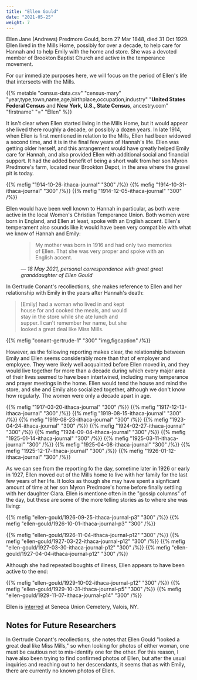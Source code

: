 ```yaml
---
title: "Ellen Gould"
date: "2021-05-25"
weight: 7
---
```


Ellen Jane (Andrews) Predmore Gould, born 27 Mar 1848, died 31 Oct 1929. Ellen lived in the Mills Home, possibly for over a decade, to help care for Hannah and to help Emily with the home and store. She was a devoted member of Brookton Baptist Church and active in the temperance movement.

<!--more-->

For our immediate purposes here, we will focus on the period of Ellen's life that intersects with the Mills.

{{% metable "census-data.csv" "census-mary" "year,type,town,name,age,birthplace,occupation,industry" "**United States Federal Census** and **New York, U.S., State Census**, ancestry.com" "firstname" "=" "Ellen" %}}

It isn't clear when Ellen started living in the Mills Home, but it would appear she lived there roughly a decade, or possibly a dozen years. In late 1914, when Ellen is first mentioned in relation to the Mills, Ellen had been widowed a second time, and it is in the final few years of Hannah's life. Ellen was getting older herself, and this arrangement would have greatly helped Emily care for Hannah, and also provided Ellen with additional social and financial support. It had the added benefit of being a short walk from her son Myron Predmore's farm, located near Brookton Depot, in the area where the gravel pit is today.

{{% mefig "1914-10-26-ithaca-journal" "300" /%}}
{{% mefig "1914-10-31-ithaca-journal" "300" /%}}
{{% mefig "1914-12-05-ithaca-journal" "300" /%}}

Ellen would have been well known to Hannah in particular, as both were active in the local Women's Christian Temperance Union. Both women were born in England, and Ellen at least, spoke with an English accent. Ellen's temperament also sounds like it would have been very compatible with what we know of Hannah and Emily:

<figure>
<blockquote>
My mother was born in 1916 and had only two memories of Ellen. That she was very proper and spoke with an English accent.
</blockquote>
<figcaption>
— <cite>18 May 2021, personal correspondence with great great granddaughter of Ellen Gould</cite>
</figcaption>
</figure>

In Gertrude Conant's recollections, she makes reference to Ellen and her relationship with Emily in the years after Hannah's death:

<blockquote style="width: 300px">[Emily] had a woman who lived in and kept house for and cooked the meals, and would stay in the store while she ate lunch and supper. I can't remember her name, but she looked a great deal like Miss Mills.</blockquote>

{{% mefig "conant-gertrude-1" "300" "img,figcaption" /%}}

However, as the following reporting makes clear, the relationship between Emily and Ellen seems considerably more than that of employer and employee. They were likely well acquainted before Ellen moved in, and they would live together for more than a decade during which every major area of their lives seemed to have been intertwined, including many temperance and prayer meetings in the home. Ellen would tend the house and mind the store, and she and Emily also socialized together, although we don't know how regularly. The women were only a decade apart in age.

{{% mefig "1917-03-20-ithaca-journal" "300" /%}}
{{% mefig "1917-12-13-ithaca-journal" "300" /%}}
{{% mefig "1919-08-15-ithaca-journal" "300" /%}}
{{% mefig "1919-08-23-ithaca-journal" "300" /%}}
{{% mefig "1923-04-24-ithaca-journal" "300" /%}}
{{% mefig "1924-02-27-ithaca-journal" "300" /%}}
{{% mefig "1924-09-04-ithaca-journal" "300" /%}}
{{% mefig "1925-01-14-ithaca-journal" "300" /%}}
{{% mefig "1925-03-11-ithaca-journal" "300" /%}}
{{% mefig "1925-04-08-ithaca-journal" "300" /%}}
{{% mefig "1925-12-17-ithaca-journal" "300" /%}}
{{% mefig "1926-01-12-ithaca-journal" "300" /%}}

As we can see from the reporting fo the day, sometime later in 1926 or early in 1927, Ellen moved out of the Mills home to live with her family for the last few years of her life. It looks as though she may have spent a signficant amount of time at her son Myron Predmore's home before finally settling with her daughter Clara. Ellen is mentione often in the "gossip columns" of the day, but these are some of the more telling stories as to where she was living:

{{% mefig "ellen-gould/1926-09-25-ithaca-journal-p3" "300" /%}}
{{% mefig "ellen-gould/1926-10-01-ithaca-journal-p3" "300" /%}}

{{% mefig "ellen-gould/1926-11-04-ithaca-journal-p12" "300" /%}}
{{% mefig "ellen-gould/1927-03-22-ithaca-journal-p12" "300" /%}}
{{% mefig "ellen-gould/1927-03-30-ithaca-journal-p12" "300" /%}}
{{% mefig "ellen-gould/1927-04-04-ithaca-journal-p12" "300" /%}}

Although she had repeated boughts of illness, Ellen appears to have been active to the end:

{{% mefig "ellen-gould/1929-10-02-ithaca-journal-p12" "300" /%}}
{{% mefig "ellen-gould/1929-10-31-ithaca-journal-p5" "300" /%}}
{{% mefig "ellen-gould/1929-11-07-ithaca-journal-p14" "300" /%}}

Ellen is [interred](https://www.findagrave.com/memorial/35944445/ellen-jane-predmore) at Seneca Union Cemetery, Valois, NY.

## Notes for Future Researchers

In Gertrude Conant's recollections, she notes that Ellen Gould "looked a great deal like Miss Mills," so when looking for photos of either woman, one must be cautious not to mis-identify one for the other. For this reason, I have also been trying to find confirmed photos of Ellen, but after the usual inquiries and reaching out to her descendants, it seems that as with Emily, there are currently no known photos of Ellen.